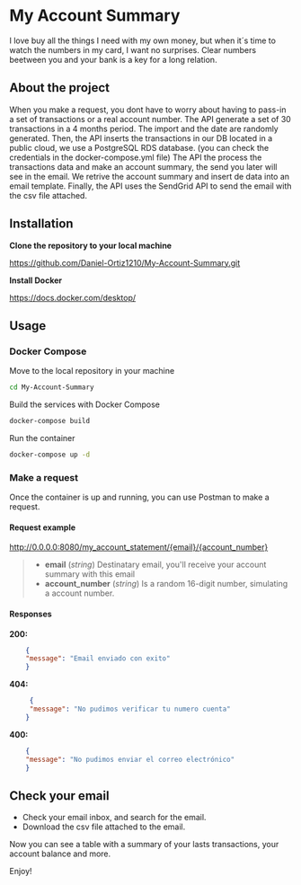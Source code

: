 # My Account Summary

I love buy all the things I need with my own money, but when it´s time to watch the numbers in my card, I want no surprises. Clear numbers beetween you and your bank is a key for a long relation.

## About the project
When you make a request, you dont have to worry about having to pass-in a set of transactions or a real account number. 
The API generate a set of 30 transactions in a 4 months period. The import and the date are randomly generated.
Then, the API inserts the transactions in our DB located in a public cloud, we use a PostgreSQL RDS database. (you can check the credentials in the docker-compose.yml file)
The API the process the transactions data and make an account summary, the send you later will see in the email.
We retrive the account summary and insert de data into an email template.
Finally, the API uses the SendGrid API to send the email with the csv file attached.

## Installation

**Clone the repository to your local machine**

https://github.com/Daniel-Ortiz1210/My-Account-Summary.git

**Install Docker**

https://docs.docker.com/desktop/

## Usage

### Docker Compose

Move to the local repository in your machine
```bash
cd My-Account-Summary
```
Build the services with Docker Compose
```bash
docker-compose build
```
Run the container
```bash
docker-compose up -d
```

### Make a request

Once the container is up and running, you can use Postman to make a request.

#### Request example

http://0.0.0.0:8080/my_account_statement/{email}/{account_number}

> - **email** (*string*)
	Destinatary email, you'll receive your account summary with this email
> - **account_number** (*string*)
	Is a random 16-digit number, simulating a account number.

#### Responses

**200:**
```json
	{
	"message": "Email enviado con exito"
	}
```
**404:**
```json
	 {
	 "message": "No pudimos verificar tu numero cuenta"
	}
```
**400:**
```json
	{
	"message": "No pudimos enviar el correo electrónico"
	}
```

## Check your email

- Check your email inbox, and search for the email.
- Download the csv file attached to the email.

Now you can see a table with a summary of your lasts transactions, your account balance and more.

Enjoy!

